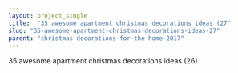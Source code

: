```yaml
---
layout: project_single
title:  "35 awesome apartment christmas decorations ideas (27"
slug: "35-awesome-apartment-christmas-decorations-ideas-27"
parent: "christmas-decorations-for-the-home-2017"
---
```

35 awesome apartment christmas decorations ideas (26)